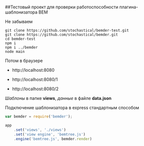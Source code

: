 
##Тестовый проект для проверки работоспособности плагина-шаблонизатора BEM

Не забываем 
```
git clone https://github.com/stochastical/bemder-test.git
git clone https://github.com/stochastical/bemder.git
cd bemder-test
npm i
npm i ../bemder
node main
```

Потом в браузере 

* http://localhost:8080

* http://localhost:8080/1

* http://localhost:8080/2


_Шаблоны_ в папке **views**,
_данные_ в файле **data.json**


Подключение шаблонизатора в express стандартным способом

```javascript
var bemder = require('bemder');

app
	.set('views', './views')
	.set('view engine', 'bemtree.js')
	.engine('bemtree.js', bemder.render)
```